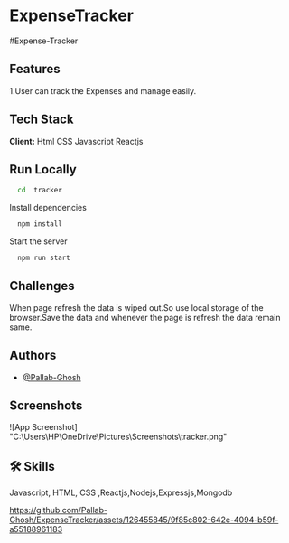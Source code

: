 # ExpenseTracker
 
#Expense-Tracker





## Features

1.User can track the Expenses and manage easily.






## Tech Stack

**Client:** 
Html CSS Javascript Reactjs 





## Run Locally


```bash
  cd  tracker
```

Install dependencies

```bash
  npm install
```

Start the server

```bash
  npm run start
```


## Challenges
When page refresh the data is wiped out.So use local storage of the browser.Save the data and whenever the page is refresh the data remain same.
## Authors

- [@Pallab-Ghosh](https://www.github.com/Pallab-Ghosh)


## Screenshots

![App Screenshot]
"C:\Users\HP\OneDrive\Pictures\Screenshots\tracker.png"
## 🛠 Skills
Javascript, HTML, CSS ,Reactjs,Nodejs,Expressjs,Mongodb




https://github.com/Pallab-Ghosh/ExpenseTracker/assets/126455845/9f85c802-642e-4094-b59f-a55188961183

